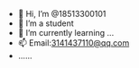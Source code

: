 - 👋 Hi, I’m @18513300101
- 👀 I’m a student
- 🌱 I’m currently learning ...
- 📫 Email:3141437110@qq.com
- ......

<!---
18513300101/18513300101 is a ✨ special ✨ repository because its `README.md` (this file) appears on your GitHub profile.
You can click the Preview link to take a look at your changes.
--->
